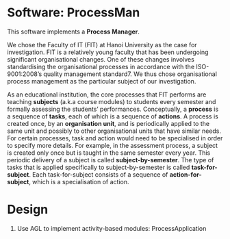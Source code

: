 # Software: ProcessMan

This software implements a **Process Manager**.

We chose the Faculty of IT (FIT) at Hanoi University as the case
for investigation. FIT is a relatively young faculty that has been undergoing significant organisational changes. One of these changes involves standardising the organisational processes in accordance with the ISO-9001:2008’s quality management standard7. We thus chose organisational process management as the particular subject of our investigation.

As an educational institution, the core processes that FIT performs
are teaching **subjects** (a.k.a course modules) to students every semester
and formally assessing the students’ performances. 
Conceptually, a **process** is a sequence of **tasks**, each of which is a sequence of **actions**. A process is created once, by an **organisation unit**, and is periodically
applied to the same unit and possibly to other organisational units that
have similar needs. For certain processes, task and action would need
to be specialised in order to specify more details. For example, in the
assessment process, a subject is created only once but is taught in the
same semester every year. This periodic delivery of a subject is called
**subject-by-semester**. The type of tasks that is applied specifically to
subject-by-semester is called **task-for-subject**. Each task-for-subject
consists of a sequence of **action-for-subject**, which is a specialisation
of action.

# Design

1. Use AGL to implement activity-based modules: ProcessApplication
